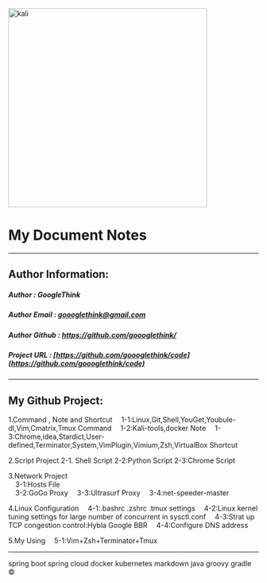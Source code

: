 <img src="https://github.com/goooglethink/code/blob/master/Pictures/kali.png" width = "400" alt="kali" align=center />

My Document Notes
====
-------

Author Information:
----

##### Author : GoogleThink
##### Author Email : <goooglethink@gmail.com>
##### Author Github : <https://github.com/goooglethink/>
##### Project URL : [https://github.com/goooglethink/code](https://github.com/goooglethink/code)
-------

My Github Project:
----

1.Command , Note and Shortcut
&emsp;1-1:Linux,Git,Shell,YouGet,Youbule-dl,Vim,Cmatrix,Tmux Command
&emsp;1-2:Kali-tools,docker Note
&emsp;1-3:Chrome,idea,Stardict,User-defined,Terminator,System,VimPlugin,Vimium,Zsh,VirtualBox Shortcut

2.Script Project
2-1.    Shell Script
    2-2:Python Script
    2-3:Chrome Script

3.Network Project<br />
&emsp;3-1:Hosts File<br/>
&emsp;3-2:GoGo Proxy
&emsp;3-3:Ultrasurf Proxy
&emsp;3-4:net-speeder-master

4.Linux Configuration
&emsp;4-1:.bashrc .zshrc .tmux settings
&emsp;4-2:Linux kernel tuning settings for large number of concurrent in sysctl.conf
&emsp;4-3:Strat up TCP congestion control:Hybla Google BBR
&emsp;4-4:Configure DNS address

5.My Using
&emsp;5-1:Vim+Zsh+Terminator+Tmux

------


spring boot spring cloud docker kubernetes markdown java groovy gradle
&copy;


